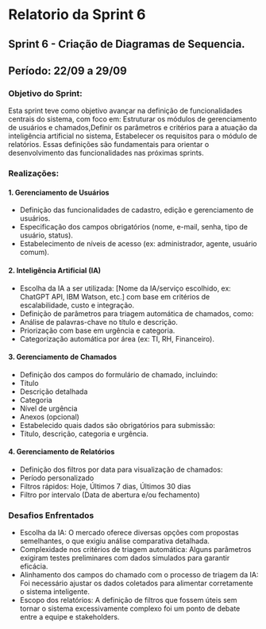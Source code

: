 # Relatorio da Sprint 6

## Sprint 6 - Criação de Diagramas de Sequencia. 
## Período: 22/09 a 29/09

### Objetivo do Sprint:
Esta sprint teve como objetivo avançar na definição de funcionalidades centrais do sistema, com foco em:
Estruturar os módulos de gerenciamento de usuários e chamados,Definir os parâmetros e critérios para a atuação da inteligência artificial no sistema,
Estabelecer os requisitos para o módulo de relatórios.
Essas definições são fundamentais para orientar o desenvolvimento das funcionalidades nas próximas sprints.

### Realizações:
#### 1. Gerenciamento de Usuários
- Definição das funcionalidades de cadastro, edição e gerenciamento de usuários.
- Especificação dos campos obrigatórios (nome, e-mail, senha, tipo de usuário, status).
- Estabelecimento de níveis de acesso (ex: administrador, agente, usuário comum).

#### 2. Inteligência Artificial (IA)
- Escolha da IA a ser utilizada: [Nome da IA/serviço escolhido, ex: ChatGPT API, IBM Watson, etc.] com base em critérios de escalabilidade, custo e integração.
- Definição de parâmetros para triagem automática de chamados, como:
- Análise de palavras-chave no título e descrição.
- Priorização com base em urgência e categoria.
- Categorização automática por área (ex: TI, RH, Financeiro).

#### 3. Gerenciamento de Chamados
- Definição dos campos do formulário de chamado, incluindo:
- Título
- Descrição detalhada
- Categoria
- Nível de urgência
- Anexos (opcional)
- Estabelecido quais dados são obrigatórios para submissão:
- Título, descrição, categoria e urgência.

#### 4. Gerenciamento de Relatórios
- Definição dos filtros por data para visualização de chamados:
- Período personalizado
- Filtros rápidos: Hoje, Últimos 7 dias, Últimos 30 dias
- Filtro por intervalo (Data de abertura e/ou fechamento)

### Desafios Enfrentados

- Escolha da IA: O mercado oferece diversas opções com propostas semelhantes, o que exigiu análise comparativa detalhada.
- Complexidade nos critérios de triagem automática: Alguns parâmetros exigiram testes preliminares com dados simulados para garantir eficácia.
- Alinhamento dos campos do chamado com o processo de triagem da IA: Foi necessário ajustar os dados coletados para alimentar corretamente o sistema inteligente.
- Escopo dos relatórios: A definição de filtros que fossem úteis sem tornar o sistema excessivamente complexo foi um ponto de debate entre a equipe e stakeholders.
